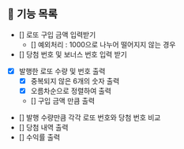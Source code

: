 ## 🚀 기능 목록

- [] 로또 구입 금액 입력받기
  - [] 예외처리 : 1000으로 나누어 떨어지지 않는 경우
- [] 당첨 번호 및 보너스 번호 입력 받기
- [x] 발행한 로또 수량 및 번호 출력
  - [x] 중복되지 않은 6개의 숫자 출력
  - [x] 오름차순으로 정렬하여 출력
  - [] 구입 금액 만큼 출력
- [] 발행 수량만큼 각각 로또 번호와 당첨 번호 비교
- [] 당첨 내역 출력
- [] 수익률 출력
